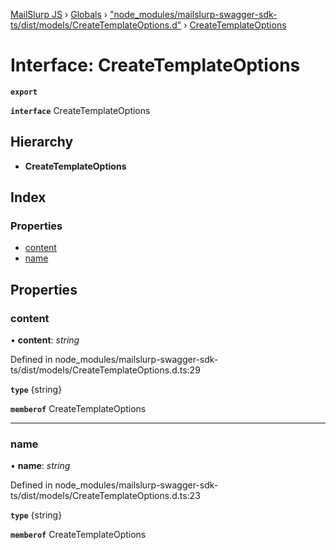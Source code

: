 [MailSlurp JS](../README.md) › [Globals](../globals.md) › ["node_modules/mailslurp-swagger-sdk-ts/dist/models/CreateTemplateOptions.d"](../modules/_node_modules_mailslurp_swagger_sdk_ts_dist_models_createtemplateoptions_d_.md) › [CreateTemplateOptions](_node_modules_mailslurp_swagger_sdk_ts_dist_models_createtemplateoptions_d_.createtemplateoptions.md)

# Interface: CreateTemplateOptions

**`export`** 

**`interface`** CreateTemplateOptions

## Hierarchy

* **CreateTemplateOptions**

## Index

### Properties

* [content](_node_modules_mailslurp_swagger_sdk_ts_dist_models_createtemplateoptions_d_.createtemplateoptions.md#content)
* [name](_node_modules_mailslurp_swagger_sdk_ts_dist_models_createtemplateoptions_d_.createtemplateoptions.md#name)

## Properties

###  content

• **content**: *string*

Defined in node_modules/mailslurp-swagger-sdk-ts/dist/models/CreateTemplateOptions.d.ts:29

**`type`** {string}

**`memberof`** CreateTemplateOptions

___

###  name

• **name**: *string*

Defined in node_modules/mailslurp-swagger-sdk-ts/dist/models/CreateTemplateOptions.d.ts:23

**`type`** {string}

**`memberof`** CreateTemplateOptions

